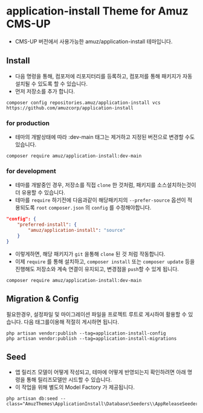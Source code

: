 # application-install Theme for Amuz CMS-UP

- CMS-UP 버전에서 사용가능한 amuz/application-install 테마입니다.

## Install
- 다음 명령을 통해, 컴포저에 리포지터리를 등록하고, 컴포저를 통해 패키지가 자동설치될 수 있도록 할 수 있습니다.
- 먼저 저장소를 추가 합니다.

```shell
composer config repositories.amuz/application-install vcs https://github.com/amuzcorp/application-install
```

### for production

- 테마의 개발상태에 따라 :dev-main 태그는 제거하고 지정된 버전으로 변경할 수도 있습니다.
```shell
composer require amuz/application-install:dev-main
```

### for development

- 테마를 개발중인 경우, 저장소를 직접 `clone` 한 것처럼, 패키지를 소스설치하는것이 더 유용할 수 있습니다.
- 테마를 `require` 하기전에 다음과같이 해당패키지의 `--prefer-source` 옵션이 적용되도록 `root` `composer.json` 의 `config` 를 수정해야합니다.

```json
"config": {
    "preferred-install": {
        "amuz/application-install": "source"
    }
}
```

- 이렇게하면, 해당 패키지가 `git` 을통해 `clone` 된 것 처럼 작동합니다.
- 이제 `require` 를 통해 설치하고, `composer install` 또는 `composer update` 등을 진행해도 저장소와 계속 연결이 유지되고, 변경점을 `push`할 수 있게 됩니다.

```shell
composer require amuz/application-install:dev-main
```

## Migration & Config

필요한경우, 설정파일 및 마이그레이션 파일을 프로젝트 루트로 게시하여 활용할 수 있습니다. 다음 태그를이용해 적절히 게시하면 됩니다.

```shell
php artisan vendor:publish --tag=application-install-config
php artisan vendor:publish --tag=application-install-migrations
```

## Seed
- 앱 릴리즈 모델이 어떻게 작성되고, 테마에 어떻게 반영되는지 확인하려면 아래 명령을 통해 릴리즈모델만 시드할 수 있습니다.
- 이 작업을 위해 별도의 Model Factory 가 제공됩니다.

```shell
php artisan db:seed --class="AmuzThemes\ApplicationInstall\Database\Seeders\\AppReleaseSeeder"
```
